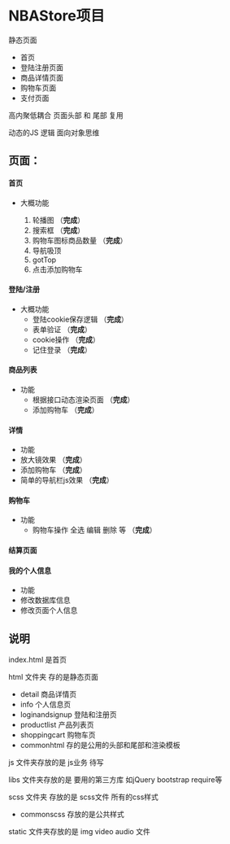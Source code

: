 # NBAStore项目

静态页面 

- 首页
- 登陆注册页面
- 商品详情页面
- 购物车页面
- 支付页面

高内聚低耦合 页面头部 和 尾部 复用

动态的JS 逻辑  面向对象思维 

[^分析]: 第一次简要分析



## 页面：

#### 首页

- 大概功能

     

  1. 轮播图 （**完成**）
  2. 搜索框   （**完成**）
  3.  购物车图标商品数量 （**完成**）
  4. 导航吸顶
  5. gotTop
  6. 点击添加购物车

#### 登陆/注册

- 大概功能
  - 登陆cookie保存逻辑  （**完成**）
  - 表单验证  （**完成**）
  - cookie操作 （**完成**）
  - 记住登录 （**完成**）

#### 商品列表

- 功能
  - 根据接口动态渲染页面  （**完成**）
  - 添加购物车 （**完成**）

#### 详情

-   功能
  - 放大镜效果 （**完成**）
  - 添加购物车  （**完成**）
  - 简单的导航栏js效果 （**完成**）

#### 购物车

- 功能 
  - 购物车操作 全选 编辑 删除 等 （**完成**） 

#### 结算页面



#### 我的个人信息

-    功能
  - 修改数据库信息
  - 修改页面个人信息







## 说明

index.html  是首页

html 文件夹 存的是静态页面

-   detail 商品详情页
-    info 个人信息页
-    loginandsignup 登陆和注册页
-    productlist 产品列表页
-    shoppingcart 购物车页
-    commonhtml  存的是公用的头部和尾部和渲染模板

js 文件夹存放的是 js业务 待写

libs 文件夹存放的是 要用的第三方库 如jQuery bootstrap require等

scss 文件夹 存放的是 scss文件 所有的css样式

- commonscss 存放的是公共样式

static 文件夹存放的是 img video audio 文件